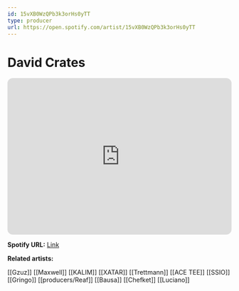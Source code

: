 ```yaml
---
id: 15vXB0WzQPb3k3orHs0yTT
type: producer
url: https://open.spotify.com/artist/15vXB0WzQPb3k3orHs0yTT
---
```

# David Crates

<iframe style="border-radius:12px" src="https://open.spotify.com/embed/artist/15vXB0WzQPb3k3orHs0yTT" width="100%" height="352" frameBorder="0" allowfullscreen="" allow="autoplay; clipboard-write; encrypted-media; fullscreen; picture-in-picture" loading="lazy"></iframe>

**Spotify URL:** [Link](https://open.spotify.com/artist/15vXB0WzQPb3k3orHs0yTT)

**Related artists:**

[[Gzuz]]
[[Maxwell]]
[[KALIM]]
[[XATAR]]
[[Trettmann]]
[[ACE TEE]]
[[SSIO]]
[[Gringo]]
[[producers/Reaf]]
[[Bausa]]
[[Chefket]]
[[Luciano]]
